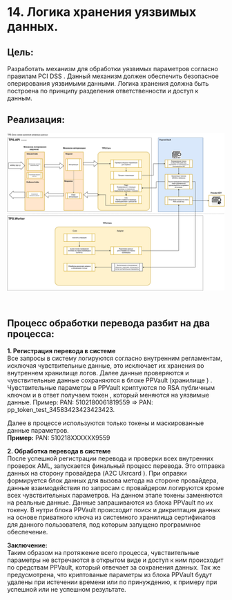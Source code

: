 # 14. Логика хранения уязвимых данных.

## Цель: 

Разработать механизм для обработки уязвимых параметров согласно правилам PCI DSS . Данный механизм должен обеспечить безопасное оперирования уязвимыми данными. Логика хранения должна быть построена по принципу разделения ответственности и доступ к данным.

## Реализация:

![Блок схема обработки перевода и управления чувствительными данными](img/tps_vault.jpg)

</br>

## Процесс обработки перевода разбит на два процесса: 

**1. Регистрация  перевода в системе**  
Все запросы в систему логируются согласно внутренним регламентам, исключая чувствительные данные, это исключает их хранения во внутреннем хранилище логов. 
Далее данные проверяются и чувствительные данные сохраняются в  блоке PPVault (хранилище ) . Чувствительные параметры в   PPVault    криптуются  по RSA публичным ключом и в ответ получаем   токен , который меняются на  уязвимые данные.
 Пример:   PAN: 5102180061819559   =>  PAN: pp_token_test_34583423423423423. 
 
Далее в процессе используются только токены и маскированные данные параметров.  
**Пример:** PAN: 510218ХХХХХХ9559

**2. Обработка перевода в системе**  
	После успешной  регистрации перевода и проверки всех внутренних проверок AML, запускается финальный процесс перевода. Это отправка данных на сторону провайдера (A2C  Ukrcard ). При оправки формируется блок данных для вызова метода на стороне провайдера, данные взаимодействия по запросам с провайдером логируются кроме всех чувствительных параметров. На данном этапе токены заменяются на реальные данные. Данные запрашиваются из блока  PPVault по их токену. В нутри блока  PPVault  происходит поиск и дикриптация данных на основе приватного ключа из системного хранилища сертификатов для данного пользователя, под которым запущено программное обеспечение.


**Заключение:**  
	Таким образом на протяжение всего процесса,  чувствительные параметры не встречаются в открытом виде и доступ к ним происходит по средствам  PPVault, который отвечает за сохранения данных. Так же предусмотрена, что криптованые параметры из блока  PPVault  будут удалены  при истечении времени или по принуждению, к примеру при успешной или не успешном результате.